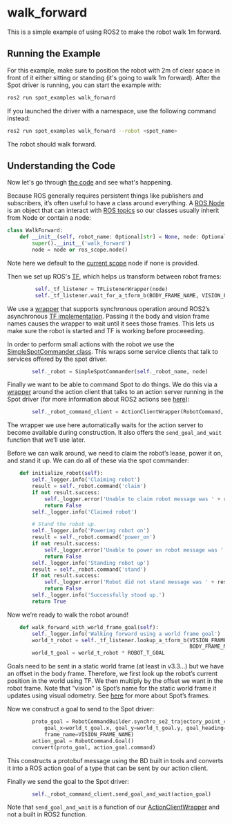 # walk_forward
This is a simple example of using ROS2 to make the robot walk 1m forward.

## Running the Example
For this example, make sure to position the robot with 2m of clear space in front of it either sitting or standing (it's going to walk 1m forward). After the Spot driver is running, you can start the example with:
```bash
ros2 run spot_examples walk_forward
```
If you launched the driver with a namespace, use the following command instead:
```bash
ros2 run spot_examples walk_forward --robot <spot_name>
```
The robot should walk forward.

## Understanding the Code

Now let's go through [the code](../spot_examples/walk_forward.py) and see what's happening.

Because ROS generally requires persistent things like publishers and subscribers, it’s often useful to have a class around everything.  A [ROS Node](https://docs.ros.org/en/humble/Tutorials/Beginner-CLI-Tools/Understanding-ROS2-Nodes/Understanding-ROS2-Nodes.html) is an object that can interact with [ROS topics](https://docs.ros.org/en/humble/Tutorials/Beginner-CLI-Tools/Understanding-ROS2-Topics/Understanding-ROS2-Topics.html) so our classes usually inherit from Node or contain a node:
```python
class WalkForward:
    def __init__(self, robot_name: Optional[str] = None, node: Optional[Node] = None):
        super().__init__('walk_forward')
        node = node or ros_scope.node()
```
Note here we default to the [current scope](https://github.com/bdaiinstitute/ros_utilities/blob/main/bdai_ros2_wrappers/bdai_ros2_wrappers/scope.py) node if none is provided.

Then we set up ROS's [TF](https://docs.ros.org/en/humble/Tutorials/Intermediate/Tf2/Tf2-Main.html), which helps us transform between robot frames:
```python
         self._tf_listener = TFListenerWrapper(node)
         self._tf_listener.wait_for_a_tform_b(BODY_FRAME_NAME, VISION_FRAME_NAME)
```
We use a [wrapper](https://github.com/bdaiinstitute/ros_utilities/blob/main/bdai_ros2_wrappers/bdai_ros2_wrappers/tf_listener_wrapper.py) that supports synchronous operation around ROS2’s asynchronous [TF implementation](https://github.com/ros2/rclpy/tree/humble).  Passing it the body and vision frame names causes the wrapper to wait until it sees those frames.  This lets us make sure the robot is started and TF is working before proceeeding.

In order to perform small actions with the robot we use the [SimpleSpotCommander class](../../utilities/utilities/simple_spot_commander.py).  This wraps some service clients that talk to services offered by the spot driver.
```python
        self._robot = SimpleSpotCommander(self._robot_name, node)
```

Finally we want to be able to command Spot to do things.  We do this via a [wrapper](https://github.com/bdaiinstitute/ros_utilities/blob/main/bdai_ros2_wrappers/bdai_ros2_wrappers/action_client.py) around the action client that talks to an action server running in the Spot driver (for more information about ROS2 actions see [here](https://docs.ros.org/en/humble/Tutorials/Beginner-CLI-Tools/Understanding-ROS2-Actions/Understanding-ROS2-Actions.html)):
```python
        self._robot_command_client = ActionClientWrapper(RobotCommand, 'robot_command', node)
```
The wrapper we use here automatically waits for the action server to become available during construction.  It also offers the `send_goal_and_wait` function that we’ll use later.

Before we can walk around, we need to claim the robot’s lease, power it on, and stand it up.  We can do all of these via the spot commander:
```python
    def initialize_robot(self):
        self._logger.info('Claiming robot')
        result = self._robot.command('claim')
        if not result.success:
            self._logger.error('Unable to claim robot message was ' + result.message)
            return False
        self._logger.info('Claimed robot')

        # Stand the robot up.
        self._logger.info('Powering robot on')
        result = self._robot.command('power_on')
        if not result.success:
            self._logger.error('Unable to power on robot message was ' + result.message)
            return False
        self._logger.info('Standing robot up')
        result = self._robot.command('stand')
        if not result.success:
            self._logger.error('Robot did not stand message was ' + result.message)
            return False
        self._logger.info('Successfully stood up.')
        return True
```

Now we’re ready to walk the robot around!
```python
    def walk_forward_with_world_frame_goal(self):
        self._logger.info('Walking forward using a world frame goal')
        world_t_robot = self._tf_listener.lookup_a_tform_b(VISION_FRAME_NAME,
                                                           BODY_FRAME_NAME).get_closest_se2_transform()
        world_t_goal = world_t_robot * ROBOT_T_GOAL
```
Goals need to be sent in a static world frame (at least in v3.3…) but we have an offset in the body frame.  Therefore, we first look up the robot’s current position in the world using TF.  We then multiply by the offset we want in the robot frame.  Note that "vision" is Spot’s name for the static world frame it updates using visual odometry.  See [here](https://dev.bostondynamics.com/docs/concepts/geometry_and_frames) for more about Spot’s frames.

Now we construct a goal to send to the Spot driver:
```python
        proto_goal = RobotCommandBuilder.synchro_se2_trajectory_point_command(
            goal_x=world_t_goal.x, goal_y=world_t_goal.y, goal_heading=world_t_goal.angle,
            frame_name=VISION_FRAME_NAME)
        action_goal = RobotCommand.Goal()
        convert(proto_goal, action_goal.command)
```
This constructs a protobuf message using the BD built in tools and converts it into a ROS action goal of a type that can be sent by our action client.

Finally we send the goal to the Spot driver:
```python
        self._robot_command_client.send_goal_and_wait(action_goal)
```
Note that `send_goal_and_wait` is a function of our [ActionClientWrapper](https://github.com/bdaiinstitute/ros_utilities/blob/main/bdai_ros2_wrappers/bdai_ros2_wrappers/action_client.py) and not a built in ROS2 function.

